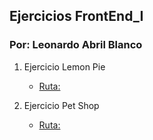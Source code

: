 ## Ejercicios FrontEnd_I

### Por: Leonardo Abril Blanco

1. Ejercicio Lemon Pie
    - [Ruta:](https://leonardoabril.github.io/FrontEnd_I/ROOT_LemonPie/)

2. Ejercicio Pet Shop
    - [Ruta:](https://leonardoabril.github.io/FrontEnd_I/ROOT_PetShop/)
